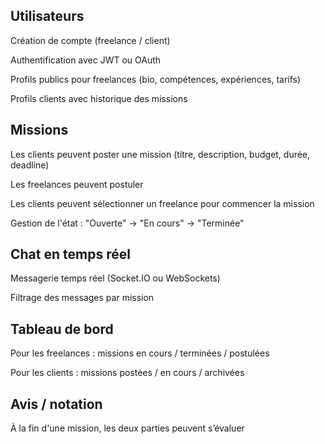 ## Utilisateurs
Création de compte (freelance / client)

Authentification avec JWT ou OAuth

Profils publics pour freelances (bio, compétences, expériences, tarifs)

Profils clients avec historique des missions

## Missions
Les clients peuvent poster une mission (titre, description, budget, durée, deadline)

Les freelances peuvent postuler

Les clients peuvent sélectionner un freelance pour commencer la mission

Gestion de l'état : "Ouverte" → "En cours" → "Terminée"

## Chat en temps réel
Messagerie temps réel (Socket.IO ou WebSockets)

Filtrage des messages par mission

## Tableau de bord
Pour les freelances : missions en cours / terminées / postulées

Pour les clients : missions postées / en cours / archivées

## Avis / notation
À la fin d'une mission, les deux parties peuvent s’évaluer